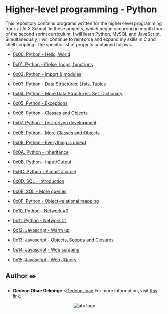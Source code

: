 # Higher-level programming - Python

This repository contains programs written for the higher-level programming
track at ALX School. In these projects, which began occurring in month
four of the second sprint curriculum, I will learn Python, MySQL and JavaScript.
Simultaneously, I will continue to reinforce and expand my skills in C and shell
scripting. The specific list of projects contained follows...
 


* [0x00. Python - Hello, World](./0x00-python-hello_world)

* [0x01. Python - if/else, loops, functions](./0x01-python-if_else_loops_functions)
* [0x02. Python - import & modules](./0x02-python-import_modules)
* [0x03. Python - Data Structures: Lists, Tuples](./0x03-python-data_structures)
* [0x04. Python - More Data Structures: Set, Dictionary](./0x04-python-more_data_structures)
* [0x05. Python - Exceptions](./0x05-python-exceptions)
* [0x06. Python - Classes and Objects](./0x06-python-classes)
* [0x07. Python - Test-driven development](./0x07-python-test_driven_development)
* [0x08. Python - More Classes and Objects](./0x08-python-more_classes)
* [0x09. Python - Everything is object](./0x09-python-everything_is_object)
* [0x0A. Python - Inheritance](./0x0A-python-inheritance)
* [0x0B. Python - Input/Output](./0x0B-python-input_output)
* [0x0C. Python - Almost a circle](./0x0C-python-almost_a_circle)

* [0x0D. SQL - Introduction](./0x0D-SQL_introduction)
* [0x0E. SQL - More queries](./0x0E-SQL_more_queries)
* [0x0F. Python - Object-relational mapping](./0x0F-python-object_relational_mapping)
* [0x10. Python - Network #0](./0x10-python-network_0)
* [0x11. Python - Network #1](./0x11-python-network_1)
* [0x12. Javascript - Warm up](./0x12-javascript-warm_up
)
* [0x13. Javascript - Objects, Scopes and Closures](./0x13-javascript_objects_scopes_closures)
* [0x14. Javascript - Web scraping](./0x14-javascript-web_scraping)

* [0x15. Javascript - Web JQuery](./0x15-javascript-web_jquery)


## Author :black_nib:
* **Gedeon Obae Gekonge** <[Gedeonobae](https://github.com/Gedeonobae)
For more information, visit
[this link](https://www.alxafrica.com/).


<p align="center">
  <img src="https://theme.zdassets.com/theme_assets/10239256/f69718478ae7ecaaae43d9f8aefd9638c313b55e.jpg"
       alt="alx logo"
  >
</p>
